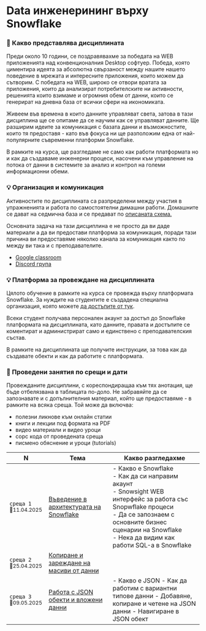 # Data инженерининг върху Snowflake

### 🚀 Какво представлява дисциплината
Преди около 10 години, се поздравявахме за победата на WEB приложенията над конвенционалния Desktop софтуер. Победа, която циментира идеята за абсолютна свързаност между нашите нашето поведение в мрежата и интересните приложения, които можем да сътворим. С победата на WEB, широко се отвори вратата за приложения, които да анализират потребителските ни активности, решенията които взимаме и огромния обем от данни, които се генерират на дневна база от всички сфери на икономиката. 

Живеем във времена в които данните управляват света, затова в тази дисциплина ще се опитаме да се научим как се управляват данните. Ще разширим идеите за комуникация с базата данни и възможностите, които тя предоставя - като във фокуса ни ще разположим една от най-популярните съвременни платформи Snowflake.

В рамките на курса, ще разгледаме не само как работи платформата но и как да създаваме инженерни процеси, насочени към управление на потока от данни в системите за анализ и контрол на големи информационни обеми. 

### 💡 Организация и комуникация
Активностите по дисциплината са разпределени между участия в упражненията и работа по самостоятелни димашни работи. Домашните се дават на седмична база и се предават по [описаната схема.](/24-25/@organization/hw-submit/README.md)

Основната задача на тази дисциплина е не просто да ви даде материали а да ви предостави платформа за комуникация, поради тази причина ви предоставяме няколко канала за комуникация както по между ви така и с преподавателите.
- [Google classroom](https://classroom.google.com/c/Njk4NzU0MDkyMTMy?cjc=hpl6r3hq)
- [Discord група](https://discord.gg/xfAThcau2Y)

### 💡 Платформа за провеждане на дисциплината
Цялото обучение в рамките на курса се провежда върху платформата Snowflake. За нуждите на студентите е създадена специална организация, която можете [да достъпите от тук](https://sfedu02-pob16381.snowflakecomputing.com).

Всеки студент получава персонален акаунт за достъп до Snowflake платформата на дисциплината, като данните, правата и достъпите се коментират и администрират само и единствено с преподавателския състав.

В рамките на дисциплината ще получите инструкции, за това как да създавате обекти и как да работите с платформата.


### 📅 Проведени занятия по срещи и дати

Провежданите дисциплини, с кореспондиращаа към тях анотация, ще бъде отбелязвана в таблицата по-доло. Не забравяйте да се запознавате и с допълнителния материал, който ще предоставяме - в рамките на всяка среща. Той може да включва:
- полезни ликнове към онлайн статии
- книги и лекции под формата на PDF
- видео материали и видео уроци
- сорс кода от проведената среща 
- писмено обяснение и уроци (tutorials)

<table>
    <thead>
        <tr>
            <th width="120">N</th>
            <th width="280px">Тема</th>
            <th width="610px">Какво разгледахме</th>
        </tr>
    </thead>
    <tbody>
        <tr>
            <td>
                <code>среща 1</code><br>
                <sub>📅11.04.2025</sub>
            </td>
            <td>
                <a href="./@meets/meet-01/README.md">
                    Въведение в архитектурата на Snowflake
                </a>
            </td>
            <td>
              - Какво е Snowflake <br>
              - Как да си направим акаунт <br>
              - Snowsight WEB интерфейс за работа със Snopwflake процеси <br>
              - Да се запознаем с основните бизнес сценарии на Snowflake <br>
              - Нека да видим как работи SQL-а в Snowflake
            </td>
        </tr>
        <tr>
            <td>
                <code>среща 2</code>
                <br>
                <sub>📅25.04.2025</sub>
            </td>
            <td>
                <a href="./@meets/meet-02/README.md">
                    Копиране и зареждане на масиви от данни
                </a>            
            </td>
            <td>
            </td>
        </tr>
        <tr>
            <td>
                <code>среща 3</code>
                <br>
                <sub>📅09.05.2025</sub>
            </td>
            <td>
                <a href="./@meets/meet-03/README.md">
                    Работа с JSON обекти и вложени данни
                </a>
            </td>            
            <td>
                - Какво е JSON
                - Как да работим с вариантни типове данни
                - Добавяне, копиране и четене на JSON данни
                - Навигиране в JSON обект                
            </td>
        </tr>
        <!-- <tr>
            <td>
                <code>среща 4</code>
                <br>
                <sub>📅09.05.2025</sub>
            </td>
            <td>
                <a href="./@meets/meet-04/README.md">
                    Работа с процедури и функции - част 1
                </a>
            </td>            
            <td>
            </td>
        </tr>        
        <tr>
            <td>
                <code>среща 5</code>
                <br>
                <sub>📅16.05.2025</sub>
            </td>
            <td>
                <a href="./@meets/meet-05/README.md">
                    Работа с процедури и функции - част 2
                </a>
            </td>            
            <td>
            </td>
        </tr>                       
        <tr>
            <td>
                <code>среща 6</code>
                <br>
                <sub>📅23.05.2025</sub>
            </td>
            <td>
                <a href="./@meets/meet-06/README.md">
                    ???
                </a>
            </td>            
            <td>
            </td>
        </tr>
        <tr>
            <td>
                <code>среща 7</code>
                <br>
                <sub>📅30.05.2025</sub>
            </td>
            <td>
                <a href="./@meets/meet-07/README.md">
                    ???
                </a>
            </td>            
            <td>
            </td>
        </tr>         -->
    <tbody>
</table>

